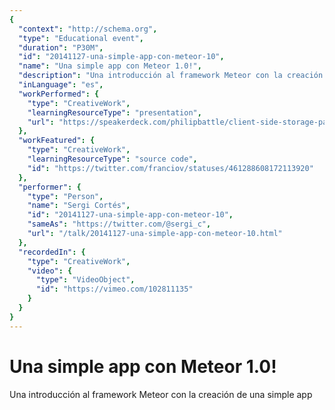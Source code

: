 ```yaml
---
{
  "context": "http://schema.org",
  "type": "Educational event",
  "duration": "P30M",
  "id": "20141127-una-simple-app-con-meteor-10",
  "name": "Una simple app con Meteor 1.0!",
  "description": "Una introducción al framework Meteor con la creación de una simple app",
  "inLanguage": "es",
  "workPerformed": {
    "type": "CreativeWork",
    "learningResourceType": "presentation",
    "url": "https://speakerdeck.com/philipbattle/client-side-storage-past-present-and-future"
  },
  "workFeatured": {
    "type": "CreativeWork",
    "learningResourceType": "source code",
    "id": "https://twitter.com/franciov/statuses/461288608172113920"
  },
  "performer": {
    "type": "Person",
    "name": "Sergi Cortés",
    "id": "20141127-una-simple-app-con-meteor-10",
    "sameAs": "https://twitter.com/@sergi_c",
    "url": "/talk/20141127-una-simple-app-con-meteor-10.html"
  },
  "recordedIn": {
    "type": "CreativeWork",
    "video": {
      "type": "VideoObject",
      "id": "https://vimeo.com/102811135"
    }
  }
}
---
```

# Una simple app con Meteor 1.0!

Una introducción al framework Meteor con la creación de una simple app